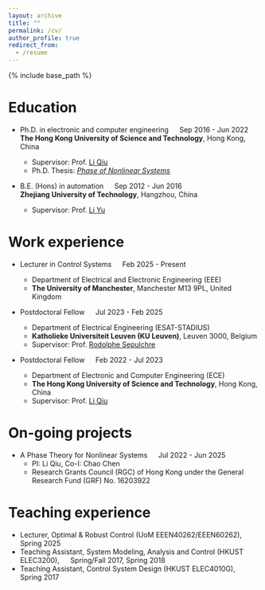 ```yaml
---
layout: archive
title: ""
permalink: /cv/
author_profile: true
redirect_from:
  - /resume
---
```


{% include base_path %}

Education
======
* Ph.D. in electronic and computer engineering &emsp; Sep 2016 - Jun 2022 <br> **The Hong Kong University of Science and Technology**, Hong Kong, China 
  * Supervisor: Prof. [Li Qiu](https://ece.hkust.edu.hk/eeqiu)
  * Ph.D. Thesis: [*Phase of Nonlinear Systems*](https://lbezone.ust.hk/bib/991013039828103412)
    
* B.E. (Hons) in automation &emsp; Sep 2012 - Jun 2016 <br>  **Zhejiang University of Technology**, Hangzhou, China
  * Supervisor: Prof. [Li Yu](https://homepage.zjut.edu.cn//yuli)

Work experience
======
* Lecturer in Control Systems &emsp; Feb 2025 - Present
  * Department of Electrical and Electronic Engineering (EEE)
  * **The University of Manchester**, Manchester M13 9PL, United Kingdom
  
* Postdoctoral Fellow &emsp; Jul 2023 - Feb 2025
  * Department of Electrical Engineering (ESAT-STADIUS)
  * **Katholieke Universiteit Leuven (KU Leuven)**, Leuven 3000, Belgium
  * Supervisor: Prof. [Rodolphe Sepulchre](https://sites.google.com/site/rsepulchre/)

* Postdoctoral Fellow &emsp; Feb 2022 - Jul 2023
  * Department of Electronic and Computer Engineering (ECE)
  * **The Hong Kong University of Science and Technology**, Hong Kong, China
  * Supervisor: Prof. [Li Qiu](https://ece.hkust.edu.hk/eeqiu)

On-going projects
======
* A Phase Theory for Nonlinear Systems &emsp;  Jul 2022 - Jun 2025
  * PI: Li Qiu, Co-I: Chao Chen 
  * Research Grants Council (RGC) of Hong Kong under the General Research Fund (GRF) No. 16203922
  
Teaching experience
======
* Lecturer, Optimal & Robust Control (UoM EEEN40262/EEEN60262), &emsp; Spring 2025
* Teaching Assistant, System Modeling, Analysis and Control (HKUST ELEC3200), &emsp; Spring/Fall 2017, Spring 2018
* Teaching Assistant, Control System Design (HKUST ELEC4010G), &emsp;  Spring 2017

  
